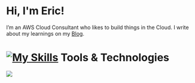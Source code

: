 # Hi, I'm Eric!

I’m an AWS Cloud Consultant who likes to build things in the Cloud. I write about my learnings on my [Blog](https://ericngigi.com).

# [![My Skills](https://skillicons.dev/icons?i=actix&theme=dark)](https://skillicons.dev) Tools & Technologies

<p align="left">
  <a href="https://skillicons.dev">
    <img src="https://skillicons.dev/icons?i=arch,aws,bash,docker,go,linux,py,terraform&theme=dark" />
  </a>
</p>
